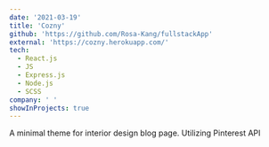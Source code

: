 ```yaml
---
date: '2021-03-19'
title: 'Cozny'
github: 'https://github.com/Rosa-Kang/fullstackApp'
external: 'https://cozny.herokuapp.com/'
tech:
  - React.js
  - JS
  - Express.js
  - Node.js
  - SCSS
company: ' '
showInProjects: true
---
```


A minimal theme for interior design blog page. Utilizing Pinterest API
